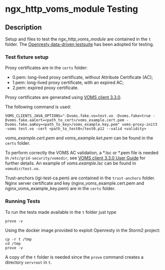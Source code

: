 # ngx\_http\_voms\_module Testing 

## Description

Setup and files to test the *ngx\_http\_voms\_module* are contained in the `t` folder. The [Openresty data-driven testsuite](https://openresty.gitbooks.io/programming-openresty/content/testing/) has been adopted for testing.

### Test fixture setup 

Proxy certificates are in the `certs` folder:

 * 0.pem: long-lived proxy certificate, without Attribute Certificate (AC);
 * 1.pem: long-lived proxy certificate, with an expired AC;
 * 2.pem: expired proxy certificate.

Proxy certificates are generated using [VOMS client 3.3.0](http://italiangrid.github.io/voms/documentation/voms-clients-guide/3.0.3/). 

The following command is used:

	VOMS_CLIENTS_JAVA_OPTIONS="-Dvoms.fake.vo=test.vo -Dvoms.fake=true -Dvoms.fake.aaCert=<path_to_cert>/voms_example.cert.pem -Dvoms.fake.aaKey=<path_to_key>/voms_example.key.pem" voms-proxy-init3 -voms test.vo -cert <path_to_test0>/test0.p12 --valid <validity>

*voms\_example.cert.pem* and *voms\_example.ket.pem* can be found in the `certs` folder. 

To perform correctly the VOMS AC validation, a \*.lsc or \*.pem file is needed in `/etc/grid-security/vomsdir`, see [VOMS client 3.3.0 User Guide](http://italiangrid.github.io/voms/documentation/voms-clients-guide/3.0.3/) for further details. An example of *voms.example.lsc* can be found in `vomsdir/test.vo`.

Trust-anchors (igi-test-ca.pem) are contained in the `trust-anchors` folder. Nginx server certificate and key (nginx\_voms\_example.cert.pem and nginx\_voms\_example\_key.pem) are in the `certs` folder.

### Running Tests

To run the tests made available in the `t` folder just type

	prove -v 


Using the docker image provided to exploit Openresty in the Storm2 project:

    cp -r t /tmp
    cd /tmp
    prove -v

A copy of the `t` folder is needed since the `prove` command creates a directory `servroot` in `t`.  
